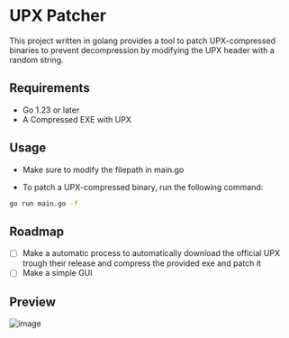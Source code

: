 # UPX Patcher

This project written in golang provides a tool to patch UPX-compressed binaries to prevent decompression by modifying the UPX header with a random string.

## Requirements

- Go 1.23 or later
- A Compressed EXE with UPX

## Usage
- Make sure to modify the filepath in main.go

- To patch a UPX-compressed binary, run the following command:

```bash
go run main.go -f
```
## Roadmap
- [ ] Make a automatic process to automatically download the official UPX trough their release and compress the provided exe and patch it
- [ ] Make a simple GUI

## Preview

![image](https://github.com/furax124/UPX_Patcher/blob/main/Preview.png)
